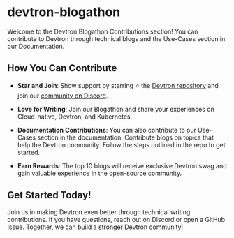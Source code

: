# devtron-blogathon


Welcome to the Devtron Blogathon Contributions section! You can contribute to Devtron through technical blogs and the Use-Cases section in our Documentation.

## How You Can Contribute

- **Star and Join**: Show support by starring ⭐ the [Devtron repository](https://github.com/devtron-labs/devtron) and join our [community on Discord](https://rebrand.ly/Devtron-Discord).

- **Love for Writing**: Join our Blogathon and share your experiences on Cloud-native, Devtron, and Kubernetes. 

- **Documentation Contributions**: You can also contribute to our Use-Cases section in the documentation. Contribute blogs on topics that help the Devtron community. Follow the steps outlined in the repo to get started.

- **Earn Rewards**: The top 10 blogs will receive exclusive Devtron swag and gain valuable experience in the open-source community.

## Get Started Today!

Join us in making Devtron even better through technical writing contributions. If you have questions, reach out on Discord or open a GitHub Issue. Together, we can build a stronger Devtron community!

